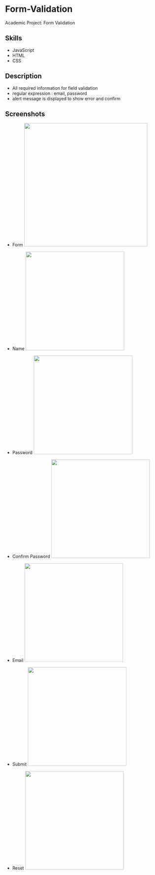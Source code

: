 # Form-Validation
Academic Project: Form Validation

## Skills

* JavaScript
* HTML
* CSS

## Description

* All required information for field validation
* regular expression : email, password
* alert message is displayed to show error and confirm

## Screenshots

* Form
<img src="https://user-images.githubusercontent.com/59883982/84430064-212b9e80-abf7-11ea-8ee1-2305ad88d08e.png" width="400"></img>

* Name
<img src="https://user-images.githubusercontent.com/59883982/83220050-fabe2b80-a13f-11ea-8506-f1929cac9a60.jpg" width="320"></img>
* Password
<img src="https://user-images.githubusercontent.com/59883982/83220072-0578c080-a140-11ea-835d-928181f7edc2.jpg" width="320"></img>

* Confirm Password
<img src="https://user-images.githubusercontent.com/59883982/83220096-132e4600-a140-11ea-80dc-fb7533dedac9.jpg" width="320"></img>
* Email
<img src="https://user-images.githubusercontent.com/59883982/83220080-09a4de00-a140-11ea-9111-cccd4a9d0a91.jpg" width="320"></img>

* Submit
<img src="https://user-images.githubusercontent.com/59883982/83220103-188b9080-a140-11ea-9143-7202770f4aaa.jpg" width="320"></img>
* Reset
<img src="https://user-images.githubusercontent.com/59883982/83220110-1c1f1780-a140-11ea-8ca9-3d9285baa608.jpg" width="320"></img>
